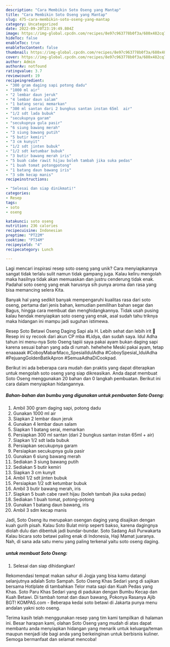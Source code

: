 ```yaml
---
description: "Cara Membikin Soto Oseng yang Mantap"
title: "Cara Membikin Soto Oseng yang Mantap"
slug: 475-cara-membikin-soto-oseng-yang-mantap
category: Uncategorized
date: 2022-09-20T23:19:49.804Z
image: https://img-global.cpcdn.com/recipes/8e97c963778b0f3a/680x482cq70/soto-oseng-foto-resep-utama.jpg
hideToc: false
enableToc: true
enableTocContent: false
thumbnail: https://img-global.cpcdn.com/recipes/8e97c963778b0f3a/680x482cq70/soto-oseng-foto-resep-utama.jpg
cover: https://img-global.cpcdn.com/recipes/8e97c963778b0f3a/680x482cq70/soto-oseng-foto-resep-utama.jpg
author: Admin
authorAv: notfound
ratingvalue: 3.7
reviewcount: 19
recipeingredient:
- "300 gram daging sapi potong dadu"
- "1000 ml air"
- "2 lembar daun jeruk"
- "4 lembar daun salam"
- "1 batang serai memarkan"
- "300 ml santan dari 2 bungkus santan instan 65ml  air"
- "1/2 sdt lada bubuk"
- "secukupnya garam"
- "secukupnya gula pasir"
- "6 siung bawang merah"
- "3 siung bawang putih"
- "5 butir kemiri"
- "3 cm kunyit"
- "1/2 sdt jinten bubuk"
- "1/2 sdt ketumbar bubuk"
- "3 butir bawang merah iris"
- "5 buah cabe rawit hijau boleh tambah jika suka pedas"
- "1 buah tomat potongpotong"
- "1 batang daun bawang iris"
- "3 sdm kecap manis"
recipeinstructions:

- "Selesai dan siap dinikmati!"
categories:
- Resep
tags:
- soto
- oseng

katakunci: soto oseng 
nutrition: 236 calories
recipecuisine: Indonesian
preptime: "PT22M"
cooktime: "PT34M"
recipeyield: "4"
recipecategory: Lunch

---
```





Lagi mencari inspirasi resep soto oseng yang unik? Cara menyiapkannya sangat tidak terlalu sulit namun tidak gampang juga. Kalau keliru mengolah maka hasilnya tidak akan memuaskan dan justru cenderung tidak enak. Padahal soto oseng yang enak harusnya sih punya aroma dan rasa yang bisa memancing selera Kita.





Banyak hal yang sedikit banyak mempengaruhi kualitas rasa dari soto oseng, pertama dari jenis bahan, kemudian pemilihan bahan segar dan Bagus, hingga cara membuat dan menghidangkannya. Tidak usah pusing kalau hendak menyiapkan soto oseng yang enak,      asal sudah tahu triknya maka hidangan ini mampu jadi suguhan istimewa.














Resep Soto Betawi Oseng Daging Sapi ala H. Lebih sehat dan lebih irit 🤩 Resep ini sy recook dari akun CP mba #Lidya, dan sudah saya. Idul Adha tahun ini menu-nya Soto Oseng tapiii saya pakai ayam bukan daging sapi karena sesuai bahan yang ada di rumah. hehehehe Meski pakai ayam, tetap enaaaaak #CoboyMabarMaco_SpesialIdulAdha #CoboySpesial_IdulAdha #PejuangGoldenBatikApron #SemuaAdhaDiCookpad.






Berikut ini ada beberapa cara mudah dan praktis yang dapat diterapkan untuk mengolah soto oseng yang siap dikreasikan. Anda dapat membuat Soto Oseng menggunakan 20 bahan dan 0 langkah pembuatan. Berikut ini cara dalam menyiapkan hidangannya.

<!--inarticleads1-->

##### Bahan-bahan dan bumbu yang digunakan untuk pembuatan Soto Oseng:

1. Ambil 300 gram daging sapi, potong dadu
1. Gunakan 1000 ml air
1. Siapkan 2 lembar daun jeruk
1. Gunakan 4 lembar daun salam
1. Siapkan 1 batang serai, memarkan
1. Persiapkan 300 ml santan (dari 2 bungkus santan instan 65ml + air)
1. Siapkan 1/2 sdt lada bubuk
1. Persiapkan secukupnya garam
1. Persiapkan secukupnya gula pasir
1. Gunakan 6 siung bawang merah
1. Sediakan 3 siung bawang putih
1. Sediakan 5 butir kemiri
1. Siapkan 3 cm kunyit
1. Ambil 1/2 sdt jinten bubuk
1. Persiapkan 1/2 sdt ketumbar bubuk
1. Ambil 3 butir bawang merah, iris
1. Siapkan 5 buah cabe rawit hijau (boleh tambah jika suka pedas)
1. Sediakan 1 buah tomat, potong-potong
1. Gunakan 1 batang daun bawang, iris
1. Ambil 3 sdm kecap manis


Jadi, Soto Oseng itu merupakan osengan daging yang disajikan dengan kuah gurih pisah. Kalau Soto Bulat mirip seperti bakso, karena dagingnya diolah dulu dan dibentuk jadi bundar-bundar. Soto Sadang Asli Purwakarta Kalau bicara soto betawi paling enak di Indonesia, Haji Mamat juaranya. Nah, di sana ada satu menu yang paling terkenal yaitu soto oseng daging. 

<!--inarticleads2-->

#####  untuk membuat Soto Oseng:


1. Selesai dan siap dihidangkan!

Rekomendasi tempat makan sahur di Jogja yang bisa kamu datangi selanjutnya adalah Soto Sampah. Soto Oseng Khas Sedari yang di sajikan bersama Hotlplate di tambahkan Telor mata sapi dan Kuah Pedas yang Khas. Soto Paru Khas Sedari yang di padukan dengan Bumbu Kecap dan Kuah Betawi. Di tambah tomat dan daun bawang, Pokonya Rasanya Ajib BGT! KOMPAS.com - Beberapa kedai soto betawi di Jakarta punya menu andalan yakni soto oseng. 

Terima kasih telah menggunakan resep yang tim kami tampilkan di halaman ini. Besar harapan kami, olahan Soto Oseng yang mudah di atas dapat membantu anda menyiapkan hidangan yang menarik untuk keluarga/teman maupun menjadi ide bagi anda yang berkeinginan untuk berbisnis kuliner. Semoga bermanfaat dan selamat mencoba!

